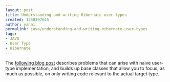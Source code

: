 ```yaml
---
layout: post
title: Understanding and writing Hibernate user types
created: 1258397645
author: yanai
permalink: java/understanding-and-writing-hibernate-user-types
tags:
- JAVA
- User Type
- Hibernate
---
```

<p>The <a href="http://blog.xebia.com/2009/11/09/understanding-and-writing-hibernate-user-types/">following blog post</a> describes problems that can arise with naive user-type implementation, and builds up base classes that allow you to focus, as much as possible, on only writing code relevant to the actual target type.</p>
